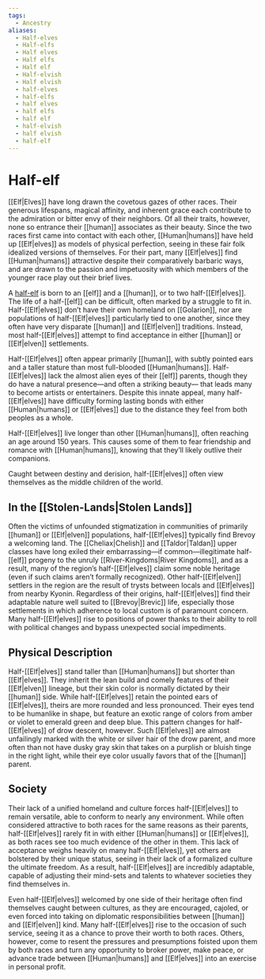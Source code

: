 ```yaml
---
tags:
  - Ancestry
aliases:
  - Half-elves
  - Half-elfs
  - Half elves
  - Half elfs
  - Half elf
  - Half-elvish
  - Half elvish
  - half-elves
  - half-elfs
  - half elves
  - half elfs
  - half elf
  - half-elvish
  - half elvish
  - half-elf
---
```

# Half-elf
[[Elf|Elves]] have long drawn the covetous gazes of other races. Their generous lifespans, magical affinity, and inherent grace each contribute to the admiration or bitter envy of their neighbors. Of all their traits, however, none so entrance their [[human]] associates as their beauty. Since the two races first came into contact with each other, [[Human|humans]] have held up [[Elf|elves]] as models of physical perfection, seeing in these fair folk idealized versions of themselves. For their part, many [[Elf|elves]] find [[Human|humans]] attractive despite their comparatively barbaric ways, and are drawn to the passion and impetuosity with which members of the younger race play out their brief lives.  

A [half-elf](https://2e.aonprd.com/Ancestries.aspx?ID=7) is born to an [[elf]] and a [[human]], or to two half-[[Elf|elves]]. The life of a half-[[elf]] can be difficult, often marked by a struggle to fit in. Half-[[Elf|elves]] don’t have their own homeland on [[Golarion]], nor are populations of half-[[Elf|elves]] particularly tied to one another, since they often have very disparate [[human]] and [[Elf|elven]] traditions. Instead, most half-[[Elf|elves]] attempt to find acceptance in either [[human]] or [[Elf|elven]] settlements.

Half-[[Elf|elves]] often appear primarily [[human]], with subtly pointed ears and a taller stature than most full-blooded [[Human|humans]]. Half-[[Elf|elves]] lack the almost alien eyes of their [[elf]] parents, though they do have a natural presence—and often a striking beauty— that leads many to become artists or entertainers. Despite this innate appeal, many half-[[Elf|elves]] have difficulty forming lasting bonds with either [[Human|humans]] or [[Elf|elves]] due to the distance they feel from both peoples as a whole.

Half-[[Elf|elves]] live longer than other [[Human|humans]], often reaching an age around 150 years. This causes some of them to fear friendship and romance with [[Human|humans]], knowing that they’ll likely outlive their companions.

Caught between destiny and derision, half-[[Elf|elves]] often view themselves as the middle children of the world.  

## In the [[Stolen-Lands|Stolen Lands]]
Often the victims of unfounded stigmatization in communities of primarily [[human]] or [[Elf|elven]] populations, half-[[Elf|elves]] typically find Brevoy a welcoming land. The [[Cheliax|Chelish]] and [[Taldor|Taldan]] upper classes have long exiled their embarrassing—if common—illegitimate half-[[elf]] progeny to the unruly [[River-Kingdoms|River Kingdoms]], and as a result, many of the region’s half-[[Elf|elves]] claim some noble heritage (even if such claims aren’t formally recognized). Other half-[[Elf|elven]] settlers in the region are the result of trysts between locals and [[Elf|elves]] from nearby Kyonin. Regardless of their origins, half-[[Elf|elves]] find their adaptable nature well suited to [[Brevoy|Brevic]] life, especially those settlements in which adherence to local custom is of paramount concern. Many half-[[Elf|elves]] rise to positions of power thanks to their ability to roll with political changes and bypass unexpected social impediments.
## Physical Description
Half-[[Elf|elves]] stand taller than [[Human|humans]] but shorter than [[Elf|elves]]. They inherit the lean build and comely features of their [[Elf|elven]] lineage, but their skin color is normally dictated by their [[human]] side. While half-[[Elf|elves]] retain the pointed ears of [[Elf|elves]], theirs are more rounded and less pronounced. Their eyes tend to be humanlike in shape, but feature an exotic range of colors from amber or violet to emerald green and deep blue. This pattern changes for half-[[Elf|elves]] of drow descent, however. Such [[Elf|elves]] are almost unfailingly marked with the white or silver hair of the drow parent, and more often than not have dusky gray skin that takes on a purplish or bluish tinge in the right light, while their eye color usually favors that of the [[human]] parent.  

## Society
Their lack of a unified homeland and culture forces half-[[Elf|elves]] to remain versatile, able to conform to nearly any environment. While often considered attractive to both races for the same reasons as their parents, half-[[Elf|elves]] rarely fit in with either [[Human|humans]] or [[Elf|elves]], as both races see too much evidence of the other in them. This lack of acceptance weighs heavily on many half-[[Elf|elves]], yet others are bolstered by their unique status, seeing in their lack of a formalized culture the ultimate freedom. As a result, half-[[Elf|elves]] are incredibly adaptable, capable of adjusting their mind-sets and talents to whatever societies they find themselves in.  

Even half-[[Elf|elves]] welcomed by one side of their heritage often find themselves caught between cultures, as they are encouraged, cajoled, or even forced into taking on diplomatic responsibilities between [[human]] and [[Elf|elven]] kind. Many half-[[Elf|elves]] rise to the occasion of such service, seeing it as a chance to prove their worth to both races. Others, however, come to resent the pressures and presumptions foisted upon them by both races and turn any opportunity to broker power, make peace, or advance trade between [[Human|humans]] and [[Elf|elves]] into an exercise in personal profit.  
